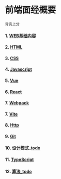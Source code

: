 # 前端面经概要
    背完上分
#### 1. [WEB基础内容](main/web.md)
#### 2. [HTML](main/html.md)
#### 3. [CSS](main/css.md)
#### 4. [Javascript](main/javascript.md)
#### 5. [Vue](main/vue.md)
#### 6. [React](main/react.md)
#### 7. [Webpack](main/webpack.md)
#### 7. [Vite](main/vite.md)
#### 8. [Http](main/http.md)
#### 9. [Git](main/git.md)
#### 10. [设计模式_todo](main/design.md)
#### 11. [TypeScript](main/typeScript.md)
#### 12. [算法_todo](main/algorithm.md)
